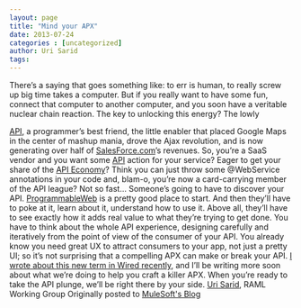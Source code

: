 ```yaml
---
layout: page
title: "Mind your APX"
date: 2013-07-24
categories : [uncategorized]
author: Uri Sarid
tags:
---
```


There’s a saying that goes something like: to err is human, to really screw up big time takes a computer. But if you really want to have some fun, connect that computer to another computer, and you soon have a veritable nuclear chain reaction. The key to unlocking this energy? The lowly 

[API][1], a programmer’s best friend, the little enabler that placed Google Maps in the center of mashup mania, drove the Ajax revolution, and is now generating over half of [SalesForce.com][2]’s revenues. So, you’re a SaaS vendor and you want some [API][1] action for your service? Eager to get your share of the [API Economy][3]? Think you can just throw some @WebService annotations in your code and, blam-o, you’re now a card-carrying member of the API league? Not so fast… Someone’s going to have to discover your API. [ProgrammableWeb][4] is a pretty good place to start. And then they’ll have to poke at it, learn about it, understand how to use it. Above all, they’ll have to see exactly how it adds real value to what they’re trying to get done. You have to think about the whole API experience, designing carefully and iteratively from the point of view of the consumer of your API. You already know you need great UX to attract consumers to your app, not just a pretty UI; so it’s not surprising that a compelling APX can make or break your API. [I wrote about this new term in Wired recently][5], and I’ll be writing more soon about what we’re doing to help you craft a killer APX. When you’re ready to take the API plunge, we’ll be right there by your side. [Uri Sarid][6], RAML Working Group Originally posted to [MuleSoft's Blog][7]

 [1]: http://www.apihub.com/
 [2]: http://www.mulesoft.com/cloudhub/salesforce-integration-solutions
 [3]: http://www.mulesoft.com/webinars/esb/welcome-api-economy
 [4]: http://www.programmableweb.com/
 [5]: http://insights.wired.com/profiles/blogs/apx-is-to-api-as-ux-is-to-ui
 [6]: http://www.linkedin.com/in/sarid
 [7]: http://blogs.mulesoft.org/mind-your-apx/